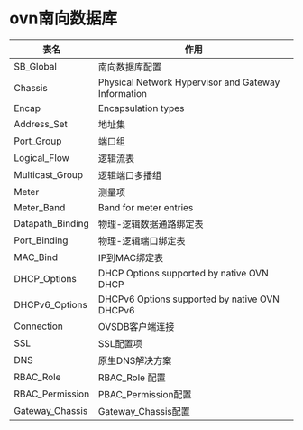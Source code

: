 ovn南向数据库
===

表名 | 作用
---|---
SB_Global | 南向数据库配置
Chassis | Physical Network Hypervisor and Gateway Information
Encap | Encapsulation types
Address_Set | 地址集
Port_Group | 端口组
Logical_Flow | 逻辑流表
Multicast_Group | 逻辑端口多播组
Meter | 测量项
Meter_Band | Band for meter entries
Datapath_Binding | 物理-逻辑数据通路绑定表
Port_Binding | 物理-逻辑端口绑定表
MAC_Bind | IP到MAC绑定表
DHCP_Options | DHCP Options supported by native OVN DHCP
DHCPv6_Options | DHCPv6 Options supported by native OVN DHCPv6
Connection | OVSDB客户端连接
SSL | SSL配置项
DNS | 原生DNS解决方案
RBAC_Role | RBAC_Role 配置
RBAC_Permission | PBAC_Permission配置
Gateway_Chassis | Gateway_Chassis配置


